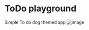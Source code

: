 # ToDo playground

Simple To do dog themed app
![image](https://github.com/josieko/ToDo/assets/122826085/d60d37e8-55c7-4dc4-abbd-a685e095c01d)
